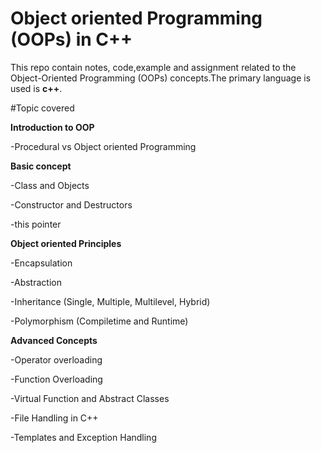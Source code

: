 # Object oriented Programming (OOPs) in C++
This repo contain notes, code,example and assignment related to the Object-Oriented Programming (OOPs) concepts.The primary language is used is **c++**.


#Topic covered

**Introduction to OOP**

  -Procedural vs Object oriented Programming

**Basic concept**

-Class and Objects

-Constructor and Destructors

-this pointer

**Object oriented Principles**

-Encapsulation

-Abstraction

-Inheritance (Single, Multiple, Multilevel, Hybrid)

-Polymorphism (Compiletime and Runtime)

**Advanced Concepts**

-Operator overloading 

-Function Overloading

-Virtual Function and Abstract Classes

-File Handling in C++

-Templates and Exception Handling






